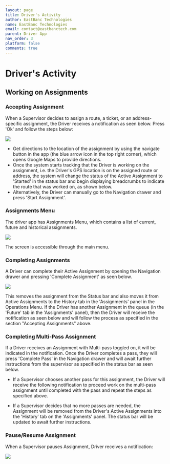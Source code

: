 ```yaml
---
layout: page
title: Driver's Activity
author: EastBanc Technologies
name: EastBanc Technologies
email: contact@eastbanctech.com
parent: Driver App
nav_order: 3
platform: false
comments: true
---
```


# Driver's Activity

## Working on Assignments


### Accepting Assignment

When a Supervisor decides to assign a route, a ticket, or an address-specific assignment, the Driver receives a notification as seen below. Press 'Ok' and follow the steps below:

<img src="images/driver/da-drivers-activity/da-new-assignment.png" class="ios width-sm" data-lightbox="1" />

- Get directions to the location of the assignment by using the navigate button in the app (the blue arrow icon in the top right corner), which opens Google Maps to provide directions. 
- Once the system starts tracking that the Driver is working on the assignment, i.e. the Driver's GPS location is on the assigned route or address, the system will change the status of the Active Assignment to 'Started' in the status bar and begin displaying breadcrumbs to indicate the route that was worked on, as shown below. 
- Alternatively, the Driver can manually go to the Navigation drawer and press 'Start Assignment'.


### Assignments Menu

The driver app has Assignments Menu, which contains a list of current, future and historical assignments.

<img src="images/driver/da-drivers-activity/da-assignments-screen.png" class="ios width-sm" data-lightbox="1" />

The screen is accessible through the main menu.


### Completing Assignments

A Driver can complete their Active Assignment by opening the Navigation drawer and pressing 'Complete Assignment' as seen below.

<img src="images/driver/da-drivers-activity/da-completing-assignment.png" class="ios width-sm" data-lightbox="3" />

This removes the assignment from the Status bar and also moves it from Active Assignments to the History tab in the 'Assignments' panel in the Operations Menu. If the Driver has another Assignment in the queue (in the 'Future' tab in the 'Assignments' panel), then the Driver will receive the notification as seen below and will follow the process as specified in the section "Accepting Assignments" above.


### Completing Multi-Pass Assignment

If a Driver receives an Assignment with Multi-pass toggled on, it will be indicated in the notification. Once the Driver completes a pass, they will press 'Complete Pass' in the Navigation drawer and will await further instructions from the supervisor as specified in the status bar as seen below. 
  - If a Supervisor chooses another pass for this assignment, the Driver will receive the following notification to proceed work on the multi-pass assignment until completed with the pass and repeat the steps as specified above.

  - If a Supervisor decides that no more passes are needed, the Assignment will be removed from the Driver's Active Assignments into the 'History' tab on the 'Assignments' panel. The status bar will be updated to await further instructions. 


### Pause/Resume Assignment

When a Supervisor pauses Assignment, Driver receives a notification:

<img src="images/driver/da-drivers-activity/da-assignment-paused.png" class="android width-sm" data-lightbox="6" />
